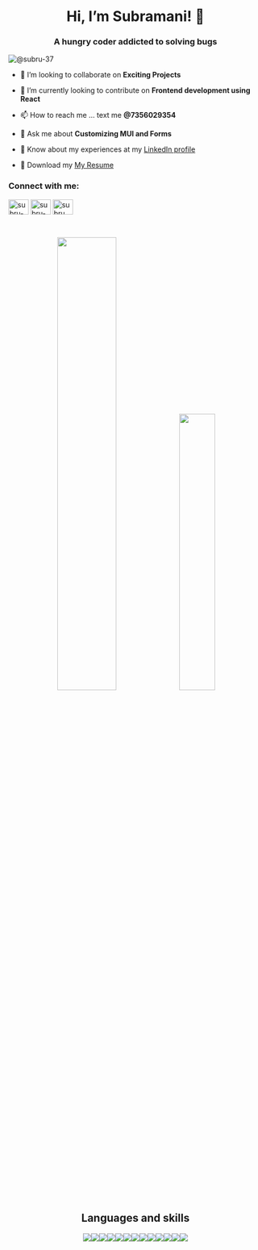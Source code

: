 <h1 align="center">Hi, I’m Subramani! 👋</h1>
<h3 align="center">A hungry coder addicted to solving bugs</h3>
<p align="left"> <img src="https://komarev.com/ghpvc/?username=subru-37&label=Profile%20views&color=0e75b6&style=flat" alt="@subru-37" /> </p>
<p>
  
- 👯 I’m looking to collaborate on **Exciting Projects**
  
- 🌱 I’m currently looking to contribute on **Frontend development using React**
  
- 📫 How to reach me ... text me **@7356029354**
  
- 💬 Ask me about **Customizing MUI and Forms**
  
- 📄 Know about my experiences at my [LinkedIn profile](https://www.linkedin.com/in/subru37/)
  
- 📃 Download my [My Resume](https://drive.google.com/file/d/1HXcm2Dsd8hCZJv2MtYjyE383ohrdfP3K/view?usp=sharing)
</p>
<h3 align="left">Connect with me:</h3>
<p align="left">
<a href="https://devfolio.co/@Subru" target="blank"><img align="center" src="https://raw.githubusercontent.com/rahuldkjain/github-profile-readme-generator/master/src/images/icons/Social/devto.svg" alt="subru-37" height="30" width="40" /></a>
<a href="https://www.linkedin.com/in/subru37/" target="blank"><img align="center" src="https://raw.githubusercontent.com/rahuldkjain/github-profile-readme-generator/master/src/images/icons/Social/linked-in-alt.svg" alt="subru-37" height="30" width="40" /></a>
<a href="https://instagram.com/subru_37" target="blank"><img align="center" src="https://raw.githubusercontent.com/rahuldkjain/github-profile-readme-generator/master/src/images/icons/Social/instagram.svg" alt="subru_37" height="30" width="40" /></a>
</p>
<br>
<p align="center"><img width="48%" src="https://github-readme-stats.vercel.app/api?username=subru-37&show_icons=true&theme=merko&count_private=true&show_icons=true&border_radius=7"/>
<img width="37.5%" src="https://github-readme-stats.vercel.app/api/top-langs/?username=subru-37&theme=merko&exclude_repo=github-readme-stats,dsp-lab,Scientific-computing-lab,day2material,IBM-Workshop,MiniProject&layout=compact"/></p>
<br>
<h2 align="center">Languages and skills</h2>

<p align="center"><img src="https://img.shields.io/badge/React_Router-CA4245?style=for-the-badge&logo=react-router&logoColor=white"/><img src="https://img.shields.io/badge/react-%2320232a.svg?style=for-the-badge&logo=react&logoColor=%2361DAFB"/><img src="https://img.shields.io/badge/java-%23ED8B00.svg?style=for-the-badge&logo=java&logoColor=white"/><img src="https://img.shields.io/badge/git-%23F05033.svg?style=for-the-badge&logo=git&logoColor=white"/><img src="https://img.shields.io/badge/MUI-%230081CB.svg?style=for-the-badge&logo=mui&logoColor=white"/><img src="https://img.shields.io/badge/html5-%23E34F26.svg?style=for-the-badge&logo=html5&logoColor=white"/><img src="https://img.shields.io/badge/css3-%231572B6.svg?style=for-the-badge&logo=css3&logoColor=white"/><img src="https://img.shields.io/badge/javascript-%23323330.svg?style=for-the-badge&logo=javascript&logoColor=%23F7DF1E"/><img src="https://img.shields.io/badge/pandas-%23150458.svg?style=for-the-badge&logo=pandas&logoColor=white"/><img src="https://img.shields.io/badge/numpy-%23013243.svg?style=for-the-badge&logo=numpy&logoColor=white"/><img src="https://img.shields.io/badge/SciPy-%230C55A5.svg?style=for-the-badge&logo=scipy&logoColor=%white"/><img src="https://img.shields.io/badge/Matplotlib-%23ffffff.svg?style=for-the-badge&logo=Matplotlib&logoColor=black"/><img src="https://img.shields.io/badge/numpy-%23013243.svg?style=for-the-badge&logo=numpy&logoColor=white"/></p>

